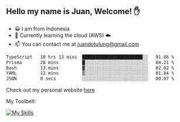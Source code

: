 ## Hello my name is Juan, Welcome! ✋

- 😀 I am from Indonesia
- 📖 Currently learning the cloud (AWS) ☁️
- 📫 You can contact me at juandotulung@gmail.com

<!--START_SECTION:waka-->

```txt
TypeScript   10 hrs 13 mins  ███████████████████████░░   91.86 %
Prisma       28 mins         █░░░░░░░░░░░░░░░░░░░░░░░░   04.21 %
Bash         13 mins         ▓░░░░░░░░░░░░░░░░░░░░░░░░   02.02 %
YAML         12 mins         ▒░░░░░░░░░░░░░░░░░░░░░░░░   01.84 %
JSON         0 secs          ░░░░░░░░░░░░░░░░░░░░░░░░░   00.07 %
```

<!--END_SECTION:waka-->

Check out my personal website [here](https://juanchristian.com)

My Toolbelt:

[![My Skills](https://skillicons.dev/icons?i=go,js,ts,nodejs,express,react,nextjs,vue,tailwind,vite,html,css,python,php,aws,bash,linux,postgres,mysql,redis,kafka,docker,vercel,netlify,vscode,figma)](https://skillicons.dev)

